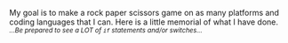 My goal is to make a rock paper scissors game on as many platforms and coding languages that I can. Here is a little memorial of what I have done.<br>
<small>*...Be prepared to see a LOT of `if` statements and/or switches...*</small>